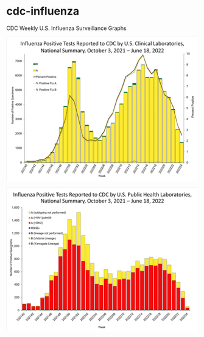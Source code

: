 # cdc-influenza
CDC Weekly U.S. Influenza Surveillance Graphs

![Clinical Laboratories](https://github.com/bbennett80/cdc-influenza/blob/main/WHONPHL24_small.gif)

![Public Health Laboratories](https://github.com/bbennett80/cdc-influenza/blob/main/WHOPHL24_small.gif)
        